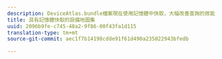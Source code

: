 ```yaml
---
description: DeviceAtlas.bundle檔案現在使用記憶體中快取，大幅改善查詢的效能
title: 具有記憶體快取的設備地圖集
uuid: 2096b9fe-c745-48a2-9f86-00f43fa1d115
translation-type: tm+mt
source-git-commit: aec1f7b14198cdde91f61d490a235022943bfedb

---
```




